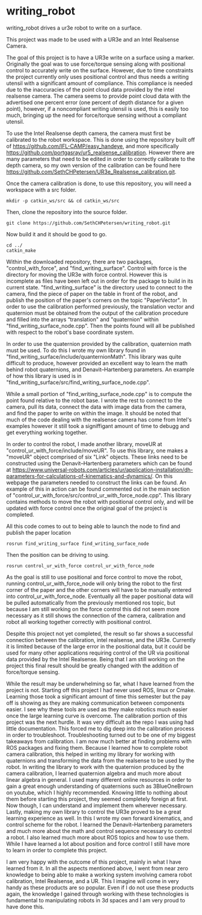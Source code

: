 # writing_robot
writing_robot drives a ur3e robot to write on a surface.

This project was made to be used with a UR3e and an Intel Realsense Camera. 

The goal of this project is to have a UR3e write on a surface using a marker. Originally the goal was to use force/torque sensing along with positional control to accurately write on the surface. However, due to time constraints the project currently only uses positional control and thus needs a writing utensil with a significant amount of compliance. This compliance is needed due to the inaccuracies of the point cloud data provided by the intel realsense camera. The camera seems to provide point cloud data with the advertised one percent error (one percent of depth distance for a given point), however, if a noncompliant writing utensil is used, this is easily too much, bringing up the need for force/torque sensing without a compliant utensil.  

To use the Intel Realsense depth camera, the camera must first be calibrated to the robot workspace. This is done using the repository built off of https://github.com/IFL-CAMP/easy_handeye, and more specifically https://github.com/portgasray/ur5_realsense_calibration. However there are many parameters that need to be edited in order to correctly calibrate to the depth camera, so my own version of the calibration can be found here https://github.com/SethCHPetersen/UR3e_Realsense_calibration.git.


Once the camera calibration is done, to use this repository, you will need a workspace with a src folder.
```
mkdir -p catkin_ws/src && cd catkin_ws/src
```

Then, clone the repository into the source folder.
```
git clone https://github.com/SethCHPetersen/writing_robot.git
```
Now build it and it should be good to go.
```
cd ../
catkin_make
```

Within the downloaded repository, there are two packages, "control_with_force", and "find_writing_surface". Control with force is the directory for moving the UR3e with force control. However this is incomplete as files have been left out in order for the package to build in its current state. "find_writing_surface" is the directory used to connect to the camera, find the piece of paper on the table in front of the robot, and publish the position of the paper's corners on the topic "PaperVector". In order to use the calibration performed previously, the translation vector and quaternion must be obtained from the output of the calibration procedure and filled into the arrays “translation" and "quaternion" within "find_writing_surface_node.cpp". Then the points found will all be published with respect to the robot's base coordinate system. 

In order to use the quaternion provided by the calibration, quaternion math must be used. To do this I wrote my own library found in "find_writing_surface/include/quanternionMath". This library was quite difficult to produce, however provided an excellent way to learn the math behind robot quaternions, and Denavit–Hartenberg parameters. An example of how this library is used is in "find_writing_surface/src/find_writing_surface_node.cpp".

While a small portion of "find_writing_surface_node.cpp" is to compute the point found relative to the robot base. I wrote the rest to connect to the camera, pull its data, connect the data with image data from the camera, and find the paper to write on within the image. It should be noted that much of the code dealing with the realsense camera has come from Intel's examples however it still took a signiffigant amount of time to debugg and get everything working together.

In order to control the robot, I made another library, moveUR at "control_ur_with_force/include/moveUR". To use this library, one makes a "moveUR" object comprised of six "Link" objects. These links need to be constructed using the Denavit–Hartenberg parameters which can be found at https://www.universal-robots.com/articles/ur/application-installation/dh-parameters-for-calculations-of-kinematics-and-dynamics/. On this webpage the parameters needed to construct the links can be found. An example of this in action can be found commented out in the main section of "control_ur_with_force/src/control_ur_with_force_node.cpp". This library contains methods to move the robot with positional control only, and will be updated with force control once the original goal of the project is completed. 


All this code comes to out to being able to launch the node to find and publish the paper location
```
rosrun find_writing_surface find_writing_surface_node 
```
Then the position can be driving to using.
```
rosrun control_ur_with_force control_ur_with_force_node
```

As the goal is still to use positional and force control to move the robot, running control_ur_with_force_node will only bring the robot to the first corner of the paper and the other corners will have to be manually entered into control_ur_with_force_node. Eventually all the paper positional data will be pulled automatically from the previously mentioned ros topic, but because I am still working on the force control this did not seem more necessary as it still shows the connection of the camera, calibration and robot all working together correctly with positional control. 

Despite this project not yet completed, the result so far shows a successful connection between the calibration, intel realsense, and the UR3e. Currently it is limited because of the large error in the positional data, but it could be used for many other applications requiring control of the UR via positional data provided by the Intel Realsense. Being that I am still working on the project this final result should be greatly changed with the addition of force/torque sensing. 

While the result may be underwhelming so far, what I have learned from the project is not. Starting off this project I had never used ROS, linux or Cmake. Learning those took a significant amount of time this semester but the pay off is showing as they are making communication between components easier. I see why these tools are used as they make robotics much easier once the large learning curve is overcome. The calibration portion of this project was the next hurdle. It was very difficult as the repo I was using had little documentation. This forced me to dig deep into the calibration process in order to troubleshoot. Troubleshooting turned out to be one of my biggest takeaways from calibration. I am now much better at finding problems with ROS packages and fixing them. Because I learned how to complete robot camera calibration, this helped in writing my library for working with quaternions and transforming the data from the realsense to be used by the robot. In writing the library to work with the quaternion produced by the camera calibration, I learned quaternion algebra and much more about linear algebra in general. I used many different online resources in order to gain a great enough understanding of quaternions such as 3BlueOneBrown on youtube, which I highly recommended. Knowing little to nothing about them before starting this project, they seemed completely foreign at first. Now though, I can understand and implement them wherever necessary. Lastly, making my own library to control the UR3e proved to be a great learning experience as well. In this I wrote my own forward kinematics, and control scheme for the robot. I learned the Denavit–Hartenberg parameters and much more about the math and control sequence necessary to control a robot. I also learned much more about ROS topics and how to use them. While I have learned a lot about position and force control I still have more to learn in order to complete this project.

I am very happy with the outcome of this project, mainly in what I have learned from it. In all the aspects mentioned above, I went from near zero knowledge to being able to make a working system involving camera robot calibration,  Intel Realsense, and a UR. This I imagine will come in very handy as these products are so popular. Even if I do not use these products again, the knowledge I gained through working with these technologies is fundamental to manipulating robots in 3d spaces and I am very proud to have done this.







